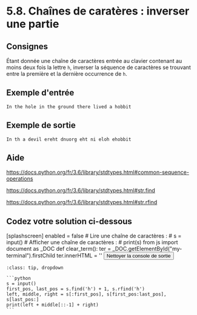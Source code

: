 # 5.8. Chaînes de caratères : inverser une partie

## Consignes

Étant donnée une chaîne de caractères entrée au clavier contenant au moins deux fois la lettre `h`, inverser la séquence de caractères se trouvant entre la première et la dernière occurrence de `h`.

## Exemple d'entrée

```
In the hole in the ground there lived a hobbit
```

## Exemple de sortie

```
In th a devil ereht dnuorg eht ni eloh ehobbit
```

## Aide

https://docs.python.org/fr/3.6/library/stdtypes.html#common-sequence-operations

https://docs.python.org/fr/3.6/library/stdtypes.html#str.find

https://docs.python.org/fr/3.6/library/stdtypes.html#str.rfind

## Codez votre solution ci-dessous

<py-config>
    [splashscreen]
        enabled = false
</py-config>
<py-repl>
    # Lire une chaîne de caractères :
# s = input()
# Afficher une chaîne de caractères :
# print(s)
</py-repl>
<py-terminal id="my-terminal"></py-terminal>
<py-script>
from js import document as _DOC
def clear_term():
    ter = _DOC.getElementById("my-terminal").firstChild
    ter.innerHTML = ''
</py-script>
<button py-click="clear_term()" id="clear-terminal" class="py-button">Nettoyer la console de sortie</button>


````{admonition} Cliquez ici pour voir la solution
:class: tip, dropdown

```python
s = input()
first_pos, last_pos = s.find('h') + 1, s.rfind('h')
left, middle, right = s[:first_pos], s[first_pos:last_pos], s[last_pos:]
print(left + middle[::-1] + right)
```
````
